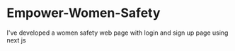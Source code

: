 # Empower-Women-Safety
 I've developed a women safety web page with login and sign up page using next js
